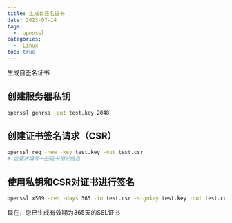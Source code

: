```yaml
---
title: 生成自签名证书
date: 2023-07-14
tags:
  -  openssl
categories:
  -  Linux
toc: true
---
```


生成自签名证书

<!-- more -->



## 创建服务器私钥

```bash
openssl genrsa -out test.key 2048
```

## 创建证书签名请求（CSR）

```bash
openssl req -new -key test.key -out test.csr
# 会要求填写一些证书相关信息
```

## 使用私钥和CSR对证书进行签名

```bash
openssl x509 -req -days 365 -in test.csr -signkey test.key -out test.crt
```

现在，您已生成有效期为365天的SSL证书